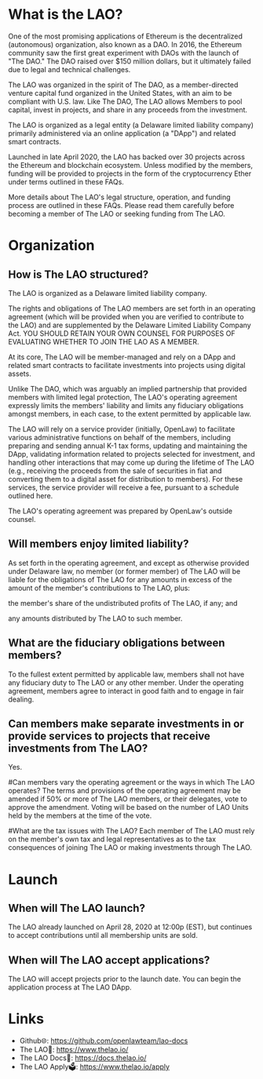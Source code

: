 # What is the LAO?
One of the most promising applications of Ethereum is the decentralized (autonomous) organization, also known as a DAO. In 2016, the Ethereum community saw the first great experiment with DAOs with the launch of "The DAO." The DAO raised over $150 million dollars, but it ultimately failed due to legal and technical challenges.

The LAO was organized in the spirit of The DAO, as a member-directed venture capital fund organized in the United States, with an aim to be compliant with U.S. law. Like The DAO, The LAO allows Members to pool capital, invest in projects, and share in any proceeds from the investment.

The LAO is organized as a legal entity (a Delaware limited liability company) primarily administered via an online application (a "DApp") and related smart contracts.

Launched in late April 2020, the LAO has backed over 30 projects across the Ethereum and blockchain ecosystem. Unless modified by the members, funding will be provided to projects in the form of the cryptocurrency Ether under terms outlined in these FAQs.

More details about The LAO's legal structure, operation, and funding process are outlined in these FAQs. Please read them carefully before becoming a member of The LAO or seeking funding from The LAO.

# Organization
## How is The LAO structured?
The LAO is organized as a Delaware limited liability company.

The rights and obligations of The LAO members are set forth in an operating agreement (which will be provided when you are verified to contribute to the LAO) and are supplemented by the Delaware Limited Liability Company Act. YOU SHOULD RETAIN YOUR OWN COUNSEL FOR PURPOSES OF EVALUATING WHETHER TO JOIN THE LAO AS A MEMBER.

At its core, The LAO will be member-managed and rely on a DApp and related smart contracts to facilitate investments into projects using digital assets.

Unlike The DAO, which was arguably an implied partnership that provided members with limited legal protection, The LAO's operating agreement expressly limits the members' liability and limits any fiduciary obligations amongst members, in each case, to the extent permitted by applicable law.

The LAO will rely on a service provider (initially, OpenLaw) to facilitate various administrative functions on behalf of the members, including preparing and sending annual K-1 tax forms, updating and maintaining the DApp, validating information related to projects selected for investment, and handling other interactions that may come up during the lifetime of The LAO (e.g., receiving the proceeds from the sale of securities in fiat and converting them to a digital asset for distribution to members). For these services, the service provider will receive a fee, pursuant to a schedule outlined here.

The LAO's operating agreement was prepared by OpenLaw's outside counsel.

## Will members enjoy limited liability?
As set forth in the operating agreement, and except as otherwise provided under Delaware law, no member (or former member) of The LAO will be liable for the obligations of The LAO for any amounts in excess of the amount of the member's contributions to The LAO, plus:

the member's share of the undistributed profits of The LAO, if any; and

any amounts distributed by The LAO to such member.

## What are the fiduciary obligations between members?
To the fullest extent permitted by applicable law, members shall not have any fiduciary duty to The LAO or any other member. Under the operating agreement, members agree to interact in good faith and to engage in fair dealing.

## Can members make separate investments in or provide services to projects that receive investments from The LAO?
Yes.

#Can members vary the operating agreement or the ways in which The LAO operates?
The terms and provisions of the operating agreement may be amended if 50% or more of The LAO members, or their delegates, vote to approve the amendment. Voting will be based on the number of LAO Units held by the members at the time of the vote.

#What are the tax issues with The LAO?
Each member of The LAO must rely on the member's own tax and legal representatives as to the tax consequences of joining The LAO or making investments through The LAO.

# Launch

## When will The LAO launch?
The LAO already launched on April 28, 2020 at 12:00p (EST), but continues to accept contributions until all membership units are sold.

## When will The LAO accept applications?
The LAO will accept projects prior to the launch date. You can begin the application process at The LAO DApp.


# Links 

* Github🌐: https://github.com/openlawteam/lao-docs
* The LAO💬: https://www.thelao.io/
* The LAO Docs📜: https://docs.thelao.io/
* The LAO Apply🗳️: https://www.thelao.io/apply